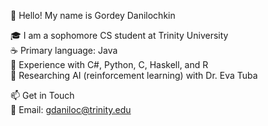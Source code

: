 👋 Hello! My name is Gordey Danilochkin  

🎓 I am a sophomore CS student at Trinity University  
☕ Primary language: Java  
🔄 Experience with C#, Python, C, Haskell, and R  
🤖 Researching AI (reinforcement learning) with Dr. Eva Tuba  

📫 Get in Touch  
📧 Email: gdaniloc@trinity.edu  

<!---
GordeyMartin/GordeyMartin is a ✨ special ✨ repository because its `README.md` (this file) appears on your GitHub profile.
You can click the Preview link to take a look at your changes.
--->
